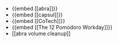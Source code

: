 - {{embed [[abra]]}}
- {{embed [[capsul]]}}
- {{embed [[CoTech]]}}
- {{embed [[The 12 Pomodoro Workday]]}}
- [[abra volume cleanup]]